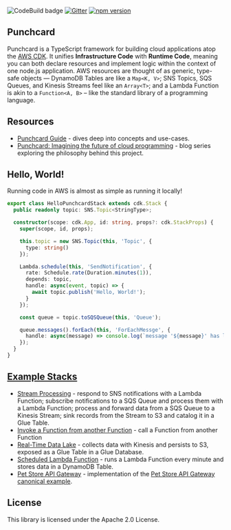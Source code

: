 ![CodeBuild badge](https://codebuild.us-west-2.amazonaws.com/badges?uuid=eyJlbmNyeXB0ZWREYXRhIjoiT1BiL0lLYk5SMmgvTjVsc2x5N1JMTm1jTVFDTXJ2UzF1ZTlhN2xESVVOWThza3lBbEZaejBrYm5kSDFoT0pWUTlxR1IrTnRIWE9mZGVuS0d1RXJlUHU4PSIsIml2UGFyYW1ldGVyU3BlYyI6IjFjRTg3WjJ1a2ZhNDBqVVIiLCJtYXRlcmlhbFNldFNlcmlhbCI6MX0%3D&branch=master)
[![Gitter](https://badges.gitter.im/punchcard-cdk/community.svg)](https://gitter.im/punchcard-cdk/community?utm_source=badge&utm_medium=badge&utm_campaign=pr-badge)
[![npm version](https://badge.fury.io/js/punchcard.svg)](https://badge.fury.io/js/punchcard)

## Punchcard

Punchcard is a TypeScript framework for building cloud applications atop the [AWS CDK](https://github.com/aws/aws-cdk). It unifies **Infrastructure Code** with **Runtime Code**, meaning you can both declare resources and implement logic within the context of one node.js application. AWS resources are thought of as generic, type-safe objects — DynamoDB Tables are like a `Map<K, V>`; SNS Topics, SQS Queues, and Kinesis Streams feel like an `Array<T>`; and a Lambda Function is akin to a `Function<A, B>` – like the standard library of a programming language.

## Resources 

* [Punchcard Guide](docs/index.md) - dives deep into concepts and use-cases.
* [Punchcard: Imagining the future of cloud programming](https://bit.ly/punchcard-cdk) - blog series exploring the philosophy behind this project.

## Hello, World!

Running code in AWS is almost as simple as running it locally!
```ts
export class HelloPunchcardStack extends cdk.Stack {
  public readonly topic: SNS.Topic<StringType>;

  constructor(scope: cdk.App, id: string, props?: cdk.StackProps) {
    super(scope, id, props);

    this.topic = new SNS.Topic(this, 'Topic', {
      type: string()
    });

    Lambda.schedule(this, 'SendNotification', {
      rate: Schedule.rate(Duration.minutes(1)),
      depends: topic,
      handle: async(event, topic) => {
        await topic.publish('Hello, World!');
      }
    });

    const queue = topic.toSQSQueue(this, 'Queue');

    queue.messages().forEach(this, 'ForEachMessge', {
      handle: async(message) => console.log(`message '${message}' has length ${message.length}`);
    });
  }
}
```

## [Example Stacks](https://github.com/sam-goodwin/punchcard/blob/master/examples/lib)

* [Stream Processing](https://github.com/sam-goodwin/punchcard/blob/master/examples/lib/stream-processing.ts) - respond to SNS notifications with a Lambda Function; subscribe notifications to a SQS Queue and process them with a Lambda Function; process and forward data from a SQS Queue to a Kinesis Stream; sink records from the Stream to S3 and catalog it in a Glue Table.
* [Invoke a Function from another Function](https://github.com/sam-goodwin/punchcard/blob/master/examples/lib/invoke-function.ts) - call a Function from another Function
* [Real-Time Data Lake](https://github.com/sam-goodwin/punchcard/blob/master/examples/lib/data-lake.ts) - collects data with Kinesis and persists to S3, exposed as a Glue Table in a Glue Database.
* [Scheduled Lambda Function](https://github.com/sam-goodwin/punchcard/blob/master/examples/lib/scheduled-function.ts) - runs a Lambda Function every minute and stores data in a DynamoDB Table.
* [Pet Store API Gateway](https://github.com/sam-goodwin/punchcard/blob/master/examples/lib/pet-store-apigw.ts) - implementation of the [Pet Store API Gateway canonical example](https://docs.aws.amazon.com/apigateway/latest/developerguide/api-gateway-create-api-from-example.html).

## License

This library is licensed under the Apache 2.0 License. 
